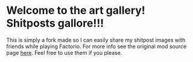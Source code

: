 # Welcome to the art gallery! Shitposts gallore!!! 

This is simply a fork made so I can easily share my shitpost images with friends while playing Factorio. For more info see the original mod source page [here](https://github.com/Griffin-III/ModernArt). Feel free to use them if you please.
